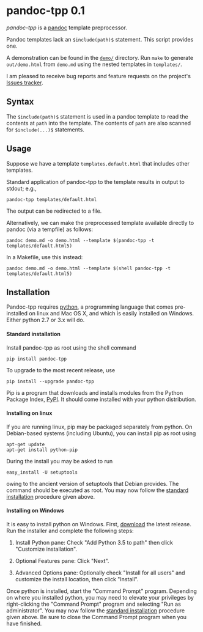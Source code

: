 
pandoc-tpp 0.1
==============

*pandoc-tpp* is a [pandoc] template preprocessor.

Pandoc templates lack an `$include(path)$` statement.  This script provides one.

A demonstration can be found in the [`demo/`] directory.  Run `make` to generate `out/demo.html` from `demo.md` using the nested templates in `templates/`.

I am pleased to receive bug reports and feature requests on the project's [Issues tracker].

[pandoc]: http://pandoc.org/
[`demo/`]: demo/
[Issues tracker]: https://github.com/tomduck/pandoc-tpp/issues


Syntax
------

The `$include(path)$` statement is used in a pandoc template to read the contents at `path` into the template.  The contents of `path` are also scanned for `$include(...)$` statements.


Usage
-----

Suppose we have a template `templates.default.html` that includes other templates.

Standard application of pandoc-tpp to the template results in output to stdout; e.g.,

    pandoc-tpp templates/default.html

The output can be redirected to a file.

Alternatively, we can make the preprocessed template available directly to pandoc (via a tempfile) as follows:

    pandoc demo.md -o demo.html --template $(pandoc-tpp -t templates/default.html5)

In a Makefile, use this instead:

    pandoc demo.md -o demo.html --template $(shell pandoc-tpp -t templates/default.html5)


Installation
------------

Pandoc-tpp requires [python], a programming language that comes pre-installed on linux and Mac OS X, and which is easily installed on Windows.  Either python 2.7 or 3.x will do.

[python]: https://www.python.org/


#### Standard installation ####

Install pandoc-tpp as root using the shell command

    pip install pandoc-tpp

To upgrade to the most recent release, use

    pip install --upgrade pandoc-tpp

Pip is a program that downloads and installs modules from the Python Package Index, [PyPI].  It should come installed with your python distribution.

[PyPI]: https://pypi.python.org/pypi


#### Installing on linux ####

If you are running linux, pip may be packaged separately from python.  On Debian-based systems (including Ubuntu), you can install pip as root using

    apt-get update
    apt-get install python-pip

During the install you may be asked to run

    easy_install -U setuptools

owing to the ancient version of setuptools that Debian provides.  The command should be executed as root.  You may now follow the [standard installation] procedure given above.

[standard installation]: #standard-installation


#### Installing on Windows ####

It is easy to install python on Windows.  First, [download] the latest release.  Run the installer and complete the following steps:

 1. Install Python pane: Check "Add Python 3.5 to path" then
    click "Customize installation".

 2. Optional Features pane: Click "Next".

 3. Advanced Options pane: Optionally check "Install for all
    users" and customize the install location, then click "Install".

Once python is installed, start the "Command Prompt" program.  Depending on where you installed python, you may need to elevate your privileges by right-clicking the "Command Prompt" program and selecting "Run as administrator".  You may now follow the [standard installation] procedure given above.  Be sure to close the Command Prompt program when you have finished.

[download]: https://www.python.org/downloads/windows/
